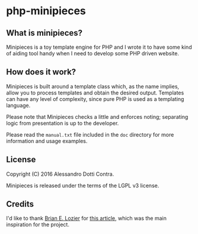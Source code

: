 # php-minipieces

## What is minipieces?
Minipieces is a toy template engine for PHP and I wrote it to have some
kind of aiding tool handy when I need to develop some PHP driven website.

## How does it work?
Minipieces is built around a template class which, as the name implies,
allow you to process templates and obtain the desired output. Templates
can have any level of complexity, since pure PHP is used as a templating
language.

Please note that Minipieces checks a little and enforces noting;
separating logic from presentation is up to the developer.

Please read the `manual.txt` file included in the `doc` directory for
more information and usage examples.

## License
Copyright (C) 2016 Alessandro Dotti Contra.

Minipieces is released under the terms of the LGPL v3 license.

## Credits
I'd like to thank [Brian E. Lozier](http://massassi.com/) for [this
article](http://massassi.com/php/articles/template_engines/), which was
the main inspiration for the project.
